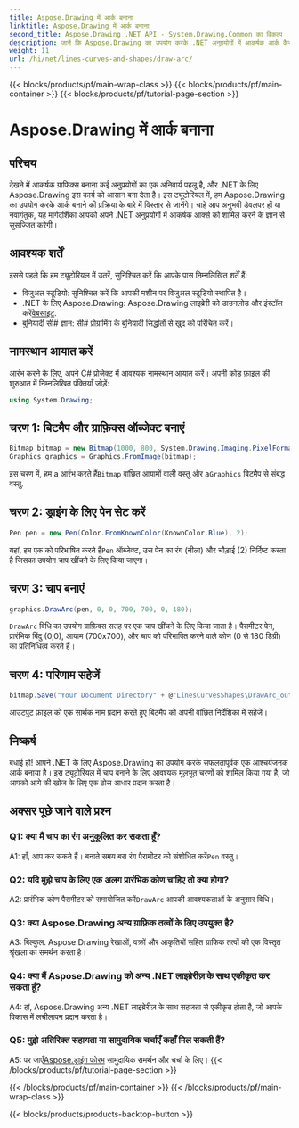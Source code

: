 ```yaml
---
title: Aspose.Drawing में आर्क बनाना
linktitle: Aspose.Drawing में आर्क बनाना
second_title: Aspose.Drawing .NET API - System.Drawing.Common का विकल्प
description: जानें कि Aspose.Drawing का उपयोग करके .NET अनुप्रयोगों में आकर्षक आर्क कैसे बनाएं। आश्चर्यजनक दृश्य परिणामों के लिए हमारी चरण-दर-चरण मार्गदर्शिका का पालन करें।
weight: 11
url: /hi/net/lines-curves-and-shapes/draw-arc/
---
```


{{< blocks/products/pf/main-wrap-class >}}
{{< blocks/products/pf/main-container >}}
{{< blocks/products/pf/tutorial-page-section >}}

# Aspose.Drawing में आर्क बनाना

## परिचय

देखने में आकर्षक ग्राफिक्स बनाना कई अनुप्रयोगों का एक अनिवार्य पहलू है, और .NET के लिए Aspose.Drawing इस कार्य को आसान बना देता है। इस ट्यूटोरियल में, हम Aspose.Drawing का उपयोग करके आर्क बनाने की प्रक्रिया के बारे में विस्तार से जानेंगे। चाहे आप अनुभवी डेवलपर हों या नवागंतुक, यह मार्गदर्शिका आपको अपने .NET अनुप्रयोगों में आकर्षक आर्क्स को शामिल करने के ज्ञान से सुसज्जित करेगी।

## आवश्यक शर्तें

इससे पहले कि हम ट्यूटोरियल में उतरें, सुनिश्चित करें कि आपके पास निम्नलिखित शर्तें हैं:

- विजुअल स्टूडियो: सुनिश्चित करें कि आपकी मशीन पर विजुअल स्टूडियो स्थापित है।
-  .NET के लिए Aspose.Drawing: Aspose.Drawing लाइब्रेरी को डाउनलोड और इंस्टॉल करें[वेबसाइट](https://releases.aspose.com/drawing/net/).
- बुनियादी सी# ज्ञान: सी# प्रोग्रामिंग के बुनियादी सिद्धांतों से खुद को परिचित करें।

## नामस्थान आयात करें

आरंभ करने के लिए, अपने C# प्रोजेक्ट में आवश्यक नामस्थान आयात करें। अपनी कोड फ़ाइल की शुरुआत में निम्नलिखित पंक्तियाँ जोड़ें:

```csharp
using System.Drawing;
```

## चरण 1: बिटमैप और ग्राफ़िक्स ऑब्जेक्ट बनाएं

```csharp
Bitmap bitmap = new Bitmap(1000, 800, System.Drawing.Imaging.PixelFormat.Format32bppPArgb);
Graphics graphics = Graphics.FromImage(bitmap);
```

 इस चरण में, हम a आरंभ करते हैं`Bitmap` वांछित आयामों वाली वस्तु और a`Graphics` बिटमैप से संबद्ध वस्तु.

## चरण 2: ड्राइंग के लिए पेन सेट करें

```csharp
Pen pen = new Pen(Color.FromKnownColor(KnownColor.Blue), 2);
```

 यहां, हम एक को परिभाषित करते हैं`Pen` ऑब्जेक्ट, उस पेन का रंग (नीला) और चौड़ाई (2) निर्दिष्ट करता है जिसका उपयोग चाप खींचने के लिए किया जाएगा।

## चरण 3: चाप बनाएं

```csharp
graphics.DrawArc(pen, 0, 0, 700, 700, 0, 180);
```

`DrawArc` विधि का उपयोग ग्राफ़िक्स सतह पर एक चाप खींचने के लिए किया जाता है। पैरामीटर पेन, प्रारंभिक बिंदु (0,0), आयाम (700x700), और चाप को परिभाषित करने वाले कोण (0 से 180 डिग्री) का प्रतिनिधित्व करते हैं।

## चरण 4: परिणाम सहेजें

```csharp
bitmap.Save("Your Document Directory" + @"LinesCurvesShapes\DrawArc_out.png");
```

आउटपुट फ़ाइल को एक सार्थक नाम प्रदान करते हुए बिटमैप को अपनी वांछित निर्देशिका में सहेजें।

## निष्कर्ष

बधाई हो! आपने .NET के लिए Aspose.Drawing का उपयोग करके सफलतापूर्वक एक आश्चर्यजनक आर्क बनाया है। इस ट्यूटोरियल में चाप बनाने के लिए आवश्यक मूलभूत चरणों को शामिल किया गया है, जो आपको आगे की खोज के लिए एक ठोस आधार प्रदान करता है।

## अक्सर पूछे जाने वाले प्रश्न

### Q1: क्या मैं चाप का रंग अनुकूलित कर सकता हूँ?

 A1: हाँ, आप कर सकते हैं। बनाते समय बस रंग पैरामीटर को संशोधित करें`Pen` वस्तु।

### Q2: यदि मुझे चाप के लिए एक अलग प्रारंभिक कोण चाहिए तो क्या होगा?

 A2: प्रारंभिक कोण पैरामीटर को समायोजित करें`DrawArc` आपकी आवश्यकताओं के अनुसार विधि।

### Q3: क्या Aspose.Drawing अन्य ग्राफ़िक तत्वों के लिए उपयुक्त है?

A3: बिल्कुल. Aspose.Drawing रेखाओं, वक्रों और आकृतियों सहित ग्राफिक तत्वों की एक विस्तृत श्रृंखला का समर्थन करता है।

### Q4: क्या मैं Aspose.Drawing को अन्य .NET लाइब्रेरीज़ के साथ एकीकृत कर सकता हूँ?

A4: हां, Aspose.Drawing अन्य .NET लाइब्रेरीज़ के साथ सहजता से एकीकृत होता है, जो आपके विकास में लचीलापन प्रदान करता है।

### Q5: मुझे अतिरिक्त सहायता या सामुदायिक चर्चाएँ कहाँ मिल सकती हैं?

 A5: पर जाएँ[Aspose.ड्राइंग फोरम](https://forum.aspose.com/c/diagram/17) सामुदायिक समर्थन और चर्चा के लिए।
{{< /blocks/products/pf/tutorial-page-section >}}

{{< /blocks/products/pf/main-container >}}
{{< /blocks/products/pf/main-wrap-class >}}

{{< blocks/products/products-backtop-button >}}
